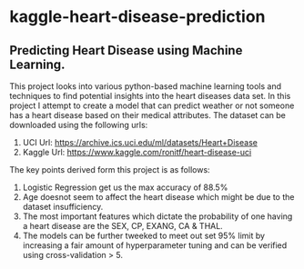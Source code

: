 # kaggle-heart-disease-prediction
## Predicting Heart Disease using Machine Learning. 
This project looks into various python-based machine learning tools and techniques to find potential insights into the heart diseases data set. In this project I attempt to create a model that can predict weather or not someone has a heart disease based on their medical attributes. 
The dataset can be downloaded using the following urls: 
1. UCI Url: https://archive.ics.uci.edu/ml/datasets/Heart+Disease 
2. Kaggle Url: https://www.kaggle.com/ronitf/heart-disease-uci

The key points derived form this project is as follows:
1. Logistic Regression get us the max accuracy of 88.5% 
2. Age doesnot seem to affect the heart disease which might be due to the dataset insufficiency. 
3. The most important features which dictate the probability of one having a heart disease are the SEX, CP, EXANG, CA & THAL. 
4. The models can be further tweeked to meet out set 95% limit by increasing a fair amount of hyperparameter tuning and can be verified using cross-validation > 5.
